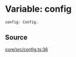 # Variable: config

```ts
config: Config;
```

## Source

[core/src/config.ts:36](https://github.com/firebase/genkit/blob/9cb10ef63dd6659f1a31ffd2367b7efa8acc10e5/js/core/src/config.ts#L36)
